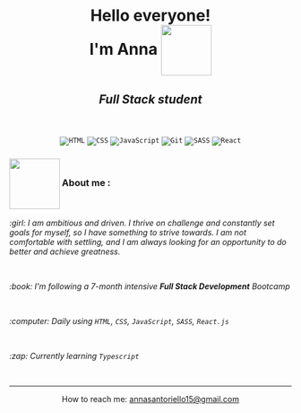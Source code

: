 <h1 align="center"><strong>Hello everyone! <br>
I'm Anna</strong> 
<img align="center" src="https://user-images.githubusercontent.com/102425966/191776392-2940fa96-98b7-436b-9a61-6bfb16854c9c.gif" width="90px">
</h1>

<h2 align="center">
  <em>Full Stack student</em>
</h2>
  <br>
  <br>
  <div align="center">
    <code><img alt="HTML" src="https://img.shields.io/badge/HTML-e44d26.svg?logo=html5&logoColor=white"></code>
    <code><img alt="CSS" src="https://img.shields.io/badge/CSS-1f72b5.svg?logo=css3&logoColor=white"></code>
    <code><img alt="JavaScript" src="https://img.shields.io/badge/JavaScript-f7df1e.svg?logo=javascript&logoColor=black"></code>
    <code><img alt="Git" src="https://img.shields.io/badge/Git-f0efe7.svg?logo=git"></code>
    <code><img alt="SASS" src="https://img.shields.io/badge/Sass-hotpink.svg?logo=SASS&logoColor=white"></code>
    <code><img alt="React" src="https://img.shields.io/badge/React-20232a.svg?logo=react&logoColor=%2361DAFB"></code>
</div>

<h3>
<img src="https://user-images.githubusercontent.com/102425966/191783799-ddc30dd3-6bdc-4ad4-b59f-4437eafc241b.png" width="90" align="center">
About me :</h3>
<p><em>:girl: I am ambitious and driven. I thrive on challenge and constantly set goals for myself, so I have something to strive towards. I am not comfortable with settling, and I am always looking for an opportunity to do better and achieve greatness.</em></p>
<br>
<p><em>:book: I'm following a 7-month intensive <strong>Full Stack Development</strong> Bootcamp</em></p>
<br>
<p><em>:computer: Daily using <code>HTML</code>, <code>CSS</code>, <code>JavaScript</code>, <code>SASS</code>, <code>React.js</code></em></p>
<br>
<p><em>:zap: Currently learning <code>Typescript</code></em>
</p>
<br>


---


<p align="center">
How to reach me: <a href="mailto:annasantoriello15@gmail.com">annasantoriello15@gmail.com</a>
</p>
